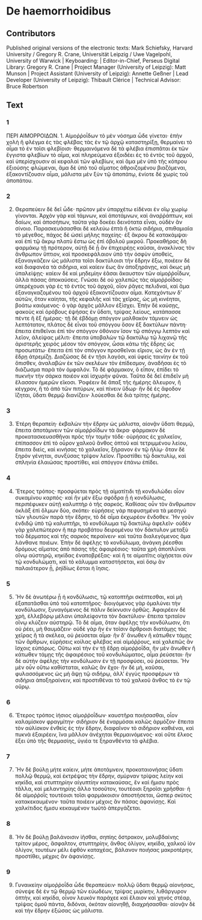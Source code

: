 # De haemorrhoidibus  

## Contributors  
Published original versions of the electronic texts: Mark Schiefsky, Harvard University / Gregory R. Crane, Universität Leipzig / Uwe Vagelpohl, University of Warwick | Keyboarding:  | Editor-in-Chief, Perseus Digital Library: Gregory R. Crane | Project Manager (University of Leipzig): Matt Munson | Project Assistant (University of Leipzig): Annette Geßner | Lead Developer (University of Leipzig): Thibault Clérice | Technical Advisor: Bruce Robertson  

## Text  
### 1  
ΠΕΡΙ ΑΙΜΟΡΡΟΙΔΩΝ. 1. Αἱμοῤῥοΐδων τὸ μὲν νόσημα ὧδε γίνεται· ἐπὴν χολὴ ἢ φλέγμα ἐς τὰς φλέβας τὰς ἐν τῷ ἀρχῷ καταστηρίξῃ, θερμαίνει τὸ αἷμα τὸ ἐν τοῖσι φλεβίοισι· θερμαινόμενα δὲ τὰ φλέβια ἐπισπᾶται ἐκ τῶν ἔγγιστα φλεβίων τὸ αἷμα, καὶ πληρεύμενα ἐξοιδέει ἐς τὸ ἐντὸς τοῦ ἀρχοῦ, καὶ ὑπερίσχουσιν αἱ κεφαλαὶ τῶν φλεβίων, καὶ ἅμα μὲν ὑπὸ τῆς κόπρου ἐξιούσης φλώμεναι, ἅμα δὲ ὑπὸ τοῦ αἵματος ἀθροιζομένου βιαζόμεναι, ἐξακοντίζουσιν αἷμα, μάλιστα μὲν ξὺν τῷ ἀποπάτῳ, ἐνίοτε δὲ χωρὶς τοῦ ἀποπάτου.  
### 2  
2. Θεραπεύειν δὲ δεῖ ὧδε· πρῶτον μὲν ὑπαρχέτω εἰδέναι ἐν οἵῳ χωρίῳ γίνονται. Ἀρχὸν γὰρ καὶ τάμνων, καὶ ἀποτάμνων, καὶ ἀναῤῥάπτων, καὶ δαίων, καὶ ἀποσήπων, ταῦτα γὰρ δοκέει δεινότατα εἶναι, οὐδὲν ἂν σίνοιο. Παρασκευάσασθαι δὲ κελεύω ἑπτὰ ἢ ὀκτὼ σιδήρια, σπιθαμιαῖα τὸ μέγεθος, πάχος δὲ ὡσεὶ μήλης παχείης· ἐξ ἄκρου δὲ κατακάμψαι· καὶ ἐπὶ τῷ ἄκρῳ πλατὺ ἔστω ὡς ἐπὶ ὀβολοῦ μικροῦ. Προκαθήρας δὴ φαρμάκῳ τῇ πρότερον, αὐτῇ δὲ ᾗ ἂν ἐπιχειρέῃς καῦσαι, ἀνακλίνας τὸν ἄνθρωπον ὕπτιον, καὶ προσκεφάλαιον ὑπὸ τὴν ὀσφὺν ὑποθεὶς, ἐξαναγκάζειν ὡς μάλιστα τοῖσι δακτύλοισι τὴν ἕδρην ἔξω, ποιέειν δὲ καὶ διαφανέα τὰ σιδήρια, καὶ καίειν ἕως ἂν ἀποξηράνῃς, καὶ ὅκως μὴ ὑπαλείψῃς· καίειν δὲ καὶ μηδεμίην ἐᾶσαι ἄκαυστον τῶν αἱμοῤῥοΐδων, ἀλλὰ πάσας ἀποκαύσεις. Γνώσει δὲ οὐ χαλεπῶς τὰς αἱμοῤῥοΐδας· ὑπερέχουσι γὰρ ἐς τὸ ἐντὸς τοῦ ἀρχοῦ, οἷον ῥᾶγες πελιδναὶ, καὶ ἅμα ἐξαναγκαζομένου τοῦ ἀρχοῦ ἐξακοντίζουσιν αἷμα. Κατεχόντων δ’ αὐτῶν, ὅταν καίηται, τῆς κεφαλῆς καὶ τὰς χεῖρας, ὡς μὴ κινέηται, βοάτω καιόμενος· ὁ γὰρ ἀρχὸς μᾶλλον ἐξίσχει. Ἐπὴν δὲ καύσῃς, φακοὺς καὶ ὀρόβους ἑψήσας ἐν ὕδατι, τρίψας λείους, κατάπασσε πέντε ἢ ἓξ ἡμέρας· τῇ δὲ ἑβδόμῃ σπόγγον μαλθακὸν τάμνειν ὡς λεπτότατον, πλάτος δὲ εἶναι τοῦ σπόγγου ὅσον ἓξ δακτύλων πάντη· ἔπειτα ἐπιθεῖναι ἐπὶ τὸν σπόγγον ὀθόνιον ἴσον τῷ σπόγγῳ λεπτὸν καὶ λεῖον, ἀλείψας μέλιτι· ἔπειτα ὑποβαλὼν τῷ δακτύλῳ τῷ λιχανῷ τῆς ἀριστερῆς χειρὸς μέσον τὸν σπόγγον, ὦσαι κάτω τῆς ἕδρης ὡς προσωτάτω· ἔπειτα ἐπὶ τὸν σπόγγον προσθεῖναι εἴριον, ὡς ἂν ἐν τῇ ἕδρῃ ἀτρεμίζῃ. Διαζώσας δὲ ἐν τῇσι λαγόσι, καὶ ὑφεὶς ταινίην ἐκ τοῦ ὄπισθεν, ἀναλαβὼν ἐκ τῶν σκελέων τὸν ἐπίδεσμον, ἀναδῆσαι ἐς τὸ διάζωσμα παρὰ τὸν ὀμφαλόν. Τὸ δὲ φάρμακον, ὃ εἶπον, ἐπίδει τὸ πυκνὴν τὴν σάρκα ποιέον καὶ ἰσχυρὴν φῦναι. Ταῦτα δὲ δεῖ ἐπιδεῖν μὴ ἔλασσον ἡμερῶν εἴκοσι. Ῥοφέειν δὲ ἅπαξ τῆς ἡμέρης ἄλευρον, ἢ κέγχρον, ἢ τὸ ἀπὸ τῶν πιτύρων, καὶ πίνειν ὕδωρ· ἣν δὲ ἐς ἄφοδον ἵζηται, ὕδατι θερμῷ διανίζειν· λούεσθαι δὲ διὰ τρίτης ἡμέρης.  
### 3  
3. Ἑτέρη θεραπείη· ἐκβαλὼν τὴν ἕδρην ὡς μάλιστα, αἰονᾷν ὕδατι θερμῷ, ἔπειτα ἀποτάμνειν τῶν αἱμοῤῥοΐδων τὰ ἄκρα· φάρμακον δὲ προκατασκευασθῆναι πρὸς τὴν τομὴν τόδε· οὐρήσας ἐς χαλκεῖον, ἐπίπασσον ἐπὶ τὸ οὖρον χαλκοῦ ἄνθος ὀπτοῦ καὶ τετριμμένου λείου, ἔπειτα διεὶς, καὶ κινήσας τὸ χαλκεῖον, ξήρανον ἐν τῷ ἡλίῳ· ὅταν δὲ ξηρὸν γένηται, συνξύσας τρῖψον λεῖον. Προστίθει τῷ δακτυλίῳ, καὶ σπληνία ἐλαιώσας προστίθει, καὶ σπόγγον ἐπάνω ἐπίδει.  
### 4  
4. Ἕτερος τρόπος· προσφύεται πρὸς τῇ αἱματίτιδι τῇ κονδυλώδει οἷον συκαμίνου καρπός· καὶ ἢν μὲν ἔξω σφόδρα ᾖ ἡ κονδύλωσις, περιπέφυκεν αὐτῇ καλυπτὴρ ὁ τῆς σαρκός. Καθίσας οὖν τὸν ἄνθρωπον ὀκλὰξ ἐπὶ ὅλμων δύο, σκόπει· εὑρήσεις γὰρ πεφυσημένα τὰ μεσηγὺ τῶν γλουτῶν παρὰ τὴν ἕδρην, τὸ δὲ αἷμα ἐκχωρέον ἔνδοθεν. Ἢν γοῦν ἐνδιδῷ ὑπὸ τῷ καλυπτῆρι, τὸ κονδύλωμα τῷ δακτύλῳ ἀφελεῖν· οὐδὲν γὰρ χαλεπώτερον ἤ περ προβάτου δειρομένου τὸν δάκτυλον μεταξὺ τοῦ δέρματος καὶ τῆς σαρκὸς περαίνειν· καὶ ταῦτα διαλεγόμενος ἅμα λάνθανε ποιέων. Ἐπὴν δὲ ἀφέλῃς τὸ κονδύλωμα, ἀνάγκη ῥέεσθαι δρόμους αἵματος ἀπὸ πάσης τῆς ἀφαιρέσιος· ταῦτα χρὴ ἀποπλῦναι οἴνῳ αὐστηρῷ, κηκίδας ἐναποβρέξας· καὶ ἥ τε αἱματῖτις οἰχήσεται σὺν τῷ κονδυλώματι, καὶ τὸ κάλυμμα καταστήσεται, καὶ ὅσῳ ἂν παλαιότερον ᾖ, ῥηϊδίως ἔσται ἡ ἴησις.  
### 5  
5. Ἢν δὲ ἀνωτέρω ᾖ ἡ κονδύλωσις, τῷ κατοπτῆρι σκέπτεσθαι, καὶ μὴ ἐξαπατᾶσθαι ὑπὸ τοῦ κατοπτῆρος· διοιγόμενος γὰρ ὁμαλύνει τὴν κονδύλωσιν, ξυναγόμενος δὲ πάλιν δείκνυσιν ὀρθῶς. Ἀφαιρέειν δὲ χρὴ, ἑλλεβόρῳ μέλανι ὑπαλείφοντα τὸν δακτύλιον· ἔπειτα τριταῖον οἴνῳ κλύζειν αὐστηρῷ. Τὸ δὲ αἷμα, ὅταν ἀφέλῃς τὴν κονδύλωσιν, ὅτι οὐ ῥέει, μὴ θαυμάζειν· οὐδὲ γὰρ ἢν ἐν τοῖσιν ἄρθροισι διατάμῃς τὰς χεῖρας ἢ τὰ σκέλεα, οὐ ῥεύσεται αἷμα· ἢν δ’ ἄνωθεν ἢ κάτωθεν τάμῃς τῶν ἄρθρων, εὑρήσεις κοίλας φλέβας καὶ αἱμόῤῥους, καὶ χαλεπῶς ἂν ἴσχοις εὐπόρως. Οὕτω καὶ τὴν ἐν τῇ ἕδρῃ αἱμοῤῥοΐδα, ἢν μὲν ἄνωθεν ἢ κάτωθεν τάμῃς τῆς ἀφαιρέσιος τοῦ κονδυλώματος, αἷμα ῥεύσεται· ἢν δὲ αὐτὴν ἀφέλῃς τὴν κονδύλωσιν ἐν τῇ προσφύσει, οὐ ῥεύσεται. Ἢν μὲν οὖν οὕτω καθίσταται, καλῶς ἂν ἔχοι· ἢν δὲ μὴ, καῦσαι, φυλασσόμενος ὡς μὴ ἅψῃ τῷ σιδήρῳ, ἀλλ’ ἐγγὺς προσφέρων τὰ σιδήρια ἀποξηραίνειν, καὶ προστιθέναι τὸ τοῦ χαλκοῦ ἄνθος τὸ ἐν τῷ οὔρῳ.  
### 6  
6. Ἕτερος τρόπος ἰήσιος αἱμοῤῥοΐδων· καυστῆρα ποιήσασθαι, οἷον καλαμίσκον φραγμίτην· σιδήριον δὲ ἐναρμόσαι καλῶς ἁρμόζον· ἔπειτα τὸν αὐλίσκον ἐνθεὶς ἐς τὴν ἕδρην, διαφαῖνον τὸ σιδήριον καθιέναι, καὶ πυκνὰ ἐξαιρέειν, ἵνα μᾶλλον ἀνέχηται θερμαινόμενος· καὶ οὔτε ἕλκος ἕξει ὑπὸ τῆς θερμασίης, ὑγιέα τε ξηρανθέντα τὰ φλέβια.  
### 7  
7. Ἢν δὲ βούλῃ μήτε καίειν, μήτε ἀποτάμνειν, προκαταιονήσας ὕδατι πολλῷ θερμῷ, καὶ ἐκτρέψας τὴν ἕδρην, σμύρναν τρίψας λείην καὶ κηκίδα, καὶ στυπτηρίην αἰγυπτίην κατακαύσας, ἓν καὶ ἥμισυ πρὸς τἄλλα, καὶ μελαντηρίης ἄλλο τοσοῦτον, τουτέοισι ξηροῖσι χρῆσθαι· ἡ δὲ αἱμοῤῥοῒς τουτέοισι τοῖσι φαρμάκοισιν ἀποστήσεται, ὥσπερ σκύτος κατακεκαυμένον· ταῦτα ποιέειν μέχοις ἂν πάσας ἀφανίσῃς. Καὶ χαλκίτιδος ἥμισυ κεκαυμένον τωὐτὸ ἀπεργάζεται.  
### 8  
8. Ἢν δὲ βούλῃ βαλάνοισιν ἰῆσθαι, σηπίης ὄστρακον, μολυβδαίνης τρίτον μέρος, ἄσφαλτον, στυπτηρίην, ἄνθος ὀλίγον, κηκίδα, χαλκοῦ ἰὸν ὀλίγον, τουτέων μέλι ἑφθὸν καταχέας, βάλανον ποιήσας μακροτέρην, προστίθει, μέχρις ἂν ἀφανίσῃς.  
### 9  
9. Γυναικείην αἱμοῤῥοΐδα ὧδε θεραπεύειν· πολλῷ ὕδατι θερμῷ αἰονήσας, σύνεψε δὲ ἐν τῷ θερμῷ τῶν εὐωδέων, τρίψας μυρίκην, λιθάργυρον ὀπτὴν, καὶ κηκίδα, οἶνον λευκὸν παράχεε καὶ ἔλαιον καὶ χηνὸς στέαρ, τρίψας ὁμοῦ πάντα, διδόναι, ὁκόταν αἰονηθῇ, διαχρήσασθαι· αἰονᾷν δὲ καὶ τὴν ἕδρην ἐξώσας ὡς μάλιστα.  
